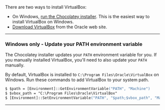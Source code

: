 There are two ways to install VirtualBox:

* On Windows, [run the Chocolatey installer](https://chocolatey.org/packages/virtualbox/). This is the easiest way to install VirtualBox on Windows.
* [Download VirtualBox](https://www.virtualbox.org/wiki/Downloads) from the Oracle web site.

<hr>

### Windows only - Update your PATH environment variable

The Chocolatey installer updates your `PATH` environment variable for you. If you manually installed VirtualBox, you'll need to also update your `PATH` manually.

By default, VirtualBox is installed to <code class="file-path">C:\Program Files\Oracle\VirtualBox</code> on Windows. Run these commands to add VirtualBox to your system path.

```ps
$ $path = [Environment]::GetEnvironmentVariable("PATH", "Machine")
$ $vbox_path = "C:\Program Files\Oracle\VirtualBox"
$ [Environment]::SetEnvironmentVariable("PATH", "$path;$vbox_path", "Machine")
```

<hr>
